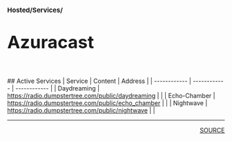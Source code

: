 # <p style='font-size: 15px;'>Hosted/Services/</p>
# <p style='font-size: 40px;'>Azuracast</p>
<br>## Active Services
| Service | Content | Address |
| ------------ | ------------ | ------------ |
| Daydreaming | <a href=https://radio.dumpstertree.com/public/daydreaming>https://radio.dumpstertree.com/public/daydreaming</a> |  |
| Echo-Chamber | <a href=https://radio.dumpstertree.com/public/echo_chamber>https://radio.dumpstertree.com/public/echo_chamber</a> |  |
| Nightwave | <a href=https://radio.dumpstertree.com/public/nightwave>https://radio.dumpstertree.com/public/nightwave</a> |  |

<div style='page-break-after: always;'></div>
<div style='page-break-after: always;'></div>
<hr/>
<div style='page-break-after: always;'></div>
<div style='page-break-after: always;'></div>
<div style='page-break-after: always;'></div>
<div style='text-align: right'>
<a href='https://docs.google.com/spreadsheets/d/e/2PACX-1vSTe7J7BmZa45Xsl8T6RyUTVQ2idoOBgFCA3dWAYkXPLyf6EDZ4_3MO1BEO2KJ1_zZr3fFIWMTUo4tY/pub?output=xlsx'>SOURCE</a>
</div>
